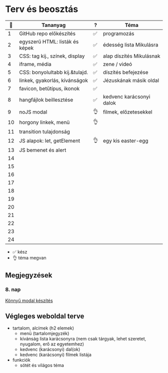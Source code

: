 # Terv és beosztás

| 📅   | Tananyag                       | ?   | Téma                     |
| --- | ------------------------------ | --- | ------------------------ |
| 1   | GitHub repo előkészítés        | ✅   | programozás              |
| 2   | egyszerű HTML: listák és képek | ✅   | édesség lista Mikulásra  |
| 3   | CSS: tag kij., színek, display | ✅   | alap díszítés Mikulásnak |
| 4   | iframe, média                  | ✅   | zene / videó             |
| 5   | CSS: bonyolultabb kij.&tulajd. | ✅   | díszítés befejezése      |
| 6   | linkek, gyakorlás, kívánságok  | ✅   | Jézuskának másik oldal   |
| 7   | favicon, betűtípus, ikonok     | ✅   |                          |
| 8   | hangfájlok beillesztése        | ✅   | kedvenc karácsonyi dalok |
| 9   | noJS modal                     | 👌   | filmek, előzetesekkel    |
| 10  | horgony linkek, menü           | 👌   |                          |
| 11  | transition tulajdonság         |     |                          |
| 12  | JS alapok: let, getElement     | 👌   | egy kis easter-egg       |
| 13  | JS bemenet és alert            |     |                          |
| 14  |                                |     |                          |
| 15  |                                |     |                          |
| 16  |                                |     |                          |
| 17  |                                |     |                          |
| 18  |                                |     |                          |
| 19  |                                |     |                          |
| 20  |                                |     |                          |
| 21  |                                |     |                          |
| 22  |                                |     |                          |
| 23  |                                |     |                          |
| 24  |                                |     |                          |

- ✅ kész
- 👌 téma megvan

## Megjegyzések

### 8. nap

[Könnyű modal készítés](https://stackoverflow.com/questions/54872125/make-modal-without-javascript)

## Végleges weboldal terve

- tartalom, alcímek (h2 elemek)
  - menü (tartalomjegyzék)
  - kívánság lista karácsonyra (nem csak tárgyak, lehet szeretet, nyugalom, erő az egyetemhez)
  - kedvenc (karácsonyi) dal(ok)
  - kedvenc (karácsonyi) filmek listája
- funkciók
  - sötét és világos téma
